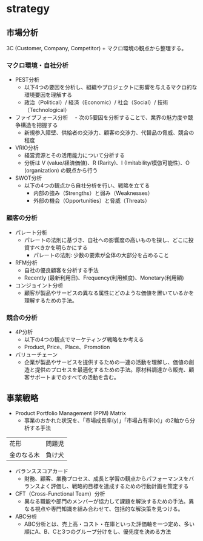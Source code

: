 # strategy

## 市場分析

3C (Customer, Company, Competitor) + マクロ環境の観点から整理する。

### マクロ環境・自社分析

- PEST分析
  - 以下4つの要因を分析し、組織やプロジェクトに影響を与えるマクロ的な環境要因を理解する
  - 政治（Political）/ 経済（Economic）/ 社会（Social）/ 技術（Technological）
- ファイブフォース分析
　- 次の5要因を分析することで、業界の魅力度や競争構造を把握する
  - 新規参入障壁、供給者の交渉力、顧客の交渉力、代替品の脅威、競合の程度
- VRIO分析
  - 経営資源とその活用能力について分析する
  - 分析は V (value/経済価値)、R (Rarity)、I (Imitability/模倣可能性)、O (organization) の観点から行う
- SWOT分析
  - 以下の4つの観点から自社分析を行い、戦略を立てる
    - 内部の強み（Strengths）と弱み（Weaknesses）
    - 外部の機会（Opportunities）と脅威（Threats）

### 顧客の分析

- パレート分析
  - パレートの法則に基づき、自社への影響度の高いものを探し、どこに投資すべきかを明らかにする
    - パレートの法則: 少数の要素が全体の大部分を占めること
- RFM分析
  - 自社の優良顧客を分析する手法
  - Recently (最新利用日)、Frequency(利用頻度)、Monetary(利用額)
- コンジョイント分析
  - 顧客が製品やサービスの異なる属性にどのような価値を置いているかを理解するための手法。

### 競合の分析

- 4P分析
  - 以下の4つの観点でマーケティング戦略をか考える
  - Product, Price、Place、Promotion
- バリューチェーン
  - 企業が製品やサービスを提供するための一連の活動を理解し、価値の創造と提供のプロセスを最適化するための手法。原材料調達から販売、顧客サポートまでのすべての活動を含む。

## 事業戦略

- Product Portfolio Management (PPM) Matrix
  - 事業のおかれた状況を、「市場成長率(y)」「市場占有率(x)」の2軸から分析する手法

|      |       |
| ---- |  ----  |
| 花形 | 問題児 |
| 金のなる木 | 負け犬 |

- バランススコアカード
  - 財務、顧客、業務プロセス、成長と学習の観点からパフォーマンスをバランスよく評価し、戦略的目標を達成するための行動計画を策定する
- CFT（Cross-Functional Team）分析
  - 異なる職能や部門のメンバーが協力して課題を解決するための手法。異なる視点や専門知識を組み合わせて、包括的な解決策を見つける。
- ABC分析
  - ABC分析とは、売上高・コスト・在庫といった評価軸を一つ定め、多い順にA、B、Cと3つのグループ分けをし、優先度を決める方法
